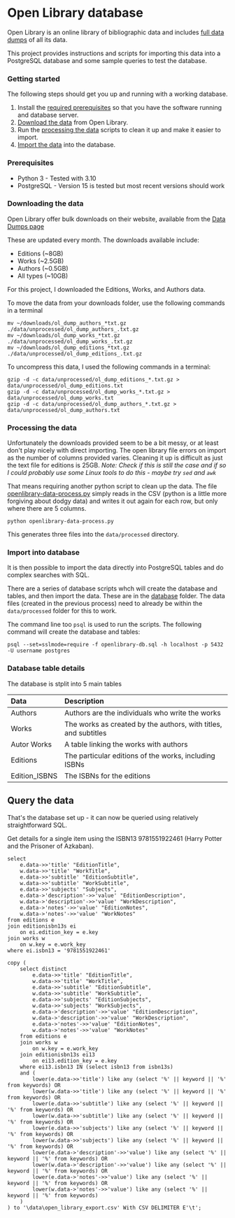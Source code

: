 # Open Library database

Open Library is an online library of bibliographic data and includes [full data dumps](https://openlibrary.org/developers/dumps) of all its data.

This project provides instructions and scripts for importing this data into a PostgreSQL database and some sample queries to test the database.

### Getting started

The following steps should get you up and running with a working database.

1. Install the [required prerequisites](#prerequisites) so that you have the software running and database server.
2. [Download the data](#downloading-the-data) from Open Library.
3. Run the [processing the data](#processing-the-data) scripts to clean it up and make it easier to import.
4. [Import the data](#import-into-database) into the database.

### Prerequisites

- Python 3 - Tested with 3.10
- PostgreSQL - Version 15 is tested but most recent versions should work

### Downloading the data

Open Library offer bulk downloads on their website, available from the [Data Dumps page](https://openlibrary.org/developers/dumps)

These are updated every month. The downloads available include:

- Editions (~8GB)
- Works (~2.5GB)
- Authors (~0.5GB)
- All types (~10GB)

For this project, I downloaded the Editions, Works, and Authors data.

To move the data from your downloads folder, use the following commands in a terminal
```console
mv ~/downloads/ol_dump_authors_*txt.gz ./data/unprocessed/ol_dump_authors_.txt.gz
mv ~/downloads/ol_dump_works_*txt.gz ./data/unprocessed/ol_dump_works_.txt.gz
mv ~/downloads/ol_dump_editions_*txt.gz ./data/unprocessed/ol_dump_editions_.txt.gz
```
To uncompress this data, I used the following commands in a terminal:

```console
gzip -d -c data/unprocessed/ol_dump_editions_*.txt.gz > data/unprocessed/ol_dump_editions.txt
gzip -d -c data/unprocessed/ol_dump_works_*.txt.gz > data/unprocessed/ol_dump_works.txt
gzip -d -c data/unprocessed/ol_dump_authors_*.txt.gz > data/unprocessed/ol_dump_authors.txt
```

### Processing the data

Unfortunately the downloads provided seem to be a bit messy, or at least don't play nicely with direct importing. The open library file errors on import as the number of columns provided varies. Cleaning it up is difficult as just the text file for editions is 25GB. _Note: Check if this is still the case and if so I could probably use some Linux tools to do this - maybe try `sed` and `awk`_

That means requiring another python script to clean up the data. The file [openlibrary-data-process.py](openlibrary-data-process.py) simply reads in the CSV (python is a little more forgiving about dodgy data) and writes it out again for each row, but only where there are 5 columns.

```console
python openlibrary-data-process.py
```

This generates three files into the `data/processed` directory.

### Import into database

It is then possible to import the data directly into PostgreSQL tables and do complex searches with SQL.

There are a series of database scripts whch will create the database and tables, and then import the data. These are in the [database](database) folder. The data files (created in the previous process) need to already be within the `data/processed` folder for this to work.

The command line too `psql` is used to run the scripts. The following command will create the database and tables:

```console
psql --set=sslmode=require -f openlibrary-db.sql -h localhost -p 5432 -U username postgres
```

### Database table details

The database is stplit into 5 main tables

| Data          | Description                                                     |
| :------------ | :-------------------------------------------------------------- |
| Authors       | Authors are the individuals who write the works                 |
| Works         | The works as created by the authors, with titles, and subtitles |
| Autor Works   | A table linking the works with authors                          |
| Editions      | The particular editions of the works, including ISBNs           |
| Edition_ISBNS | The ISBNs for the editions                                      |

## Query the data

That's the database set up - it can now be queried using relatively straightforward SQL.

Get details for a single item using the ISBN13 9781551922461 (Harry Potter and the Prisoner of Azkaban).

```
select
    e.data->>'title' "EditionTitle",
    w.data->>'title' "WorkTitle",
    e.data->>'subtitle' "EditionSubtitle",
    w.data->>'subtitle' "WorkSubtitle",
    e.data->>'subjects' "Subjects",
    e.data->'description'->>'value' "EditionDescription",
    w.data->'description'->>'value' "WorkDescription",
    e.data->'notes'->>'value' "EditionNotes",
    w.data->'notes'->>'value' "WorkNotes"
from editions e
join editionisbn13s ei
    on ei.edition_key = e.key
join works w
    on w.key = e.work_key
where ei.isbn13 = '9781551922461'
```

```
copy (
	select distinct
		e.data->>'title' "EditionTitle",
		w.data->>'title' "WorkTitle",
		e.data->>'subtitle' "EditionSubtitle",
		w.data->>'subtitle' "WorkSubtitle",
		e.data->>'subjects' "EditionSubjects",
		w.data->>'subjects' "WorkSubjects",
		e.data->'description'->>'value' "EditionDescription",
		w.data->'description'->>'value' "WorkDescription",
		e.data->'notes'->>'value' "EditionNotes",
		w.data->'notes'->>'value' "WorkNotes"
	from editions e
	join works w
		on w.key = e.work_key
	join editionisbn13s ei13
		on ei13.edition_key = e.key
	where ei13.isbn13 IN (select isbn13 from isbn13s)
	and (
		lower(e.data->>'title') like any (select '%' || keyword || '%' from keywords) OR
		lower(w.data->>'title') like any (select '%' || keyword || '%' from keywords) OR
		lower(e.data->>'subtitle') like any (select '%' || keyword || '%' from keywords) OR
		lower(w.data->>'subtitle') like any (select '%' || keyword || '%' from keywords) OR
		lower(e.data->>'subjects') like any (select '%' || keyword || '%' from keywords) OR
		lower(w.data->>'subjects') like any (select '%' || keyword || '%' from keywords) OR
		lower(e.data->'description'->>'value') like any (select '%' || keyword || '%' from keywords) OR
		lower(w.data->'description'->>'value') like any (select '%' || keyword || '%' from keywords) OR
		lower(e.data->'notes'->>'value') like any (select '%' || keyword || '%' from keywords) OR
		lower(w.data->'notes'->>'value') like any (select '%' || keyword || '%' from keywords)
	)
) to '\data\open_library_export.csv' With CSV DELIMITER E'\t';
```
